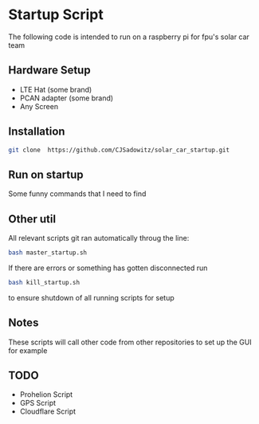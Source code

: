 # Startup Script
The following code is intended to run on a raspberry pi for fpu's solar car team
## Hardware Setup
- LTE Hat (some brand)
- PCAN adapter (some brand)
- Any Screen
## Installation
```bash
git clone  https://github.com/CJSadowitz/solar_car_startup.git
```
## Run on startup
Some funny commands that I need to find
## Other util
All relevant scripts git ran automatically throug the line:
```bash
bash master_startup.sh
```
If there are errors or something has gotten disconnected run
```bash
bash kill_startup.sh
```
to ensure shutdown of all running scripts for setup
## Notes
These scripts will call other code from other repositories to set up the GUI for example <br>
## TODO
- Prohelion Script
- GPS Script
- Cloudflare Script
